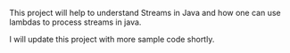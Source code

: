 This project will help to understand Streams in Java and how one can use lambdas to process streams in java.

I will update this project with more sample code shortly. 
